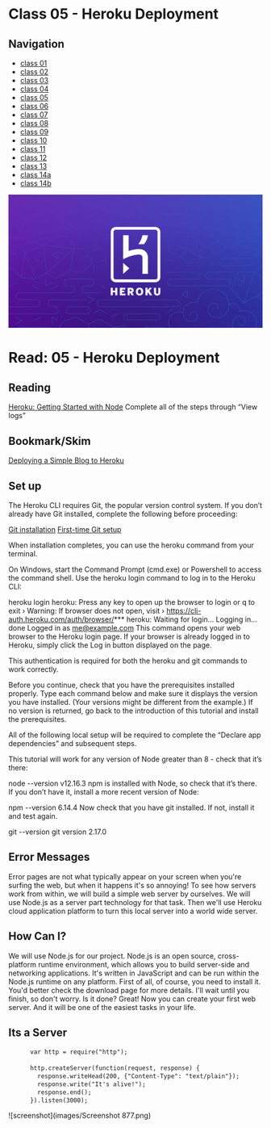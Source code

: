 # Class 05 - Heroku Deployment

## Navigation ##
 - [class 01](class-01.md)
 - [class 02](class-02.md)
 - [class 03](class-03.md) 
 - [class 04](class-04.md)
 - [class 05](class-05.md)
 - [class 06](class-06.md)
 - [class 07](class-07.md)
 - [class 08](class-08.md)
 - [class 09](class-09.md) 
 - [class 10](class-10.md)
 - [class 11](class-11.md)
 - [class 12](class-12.md)
 - [class 13](class-13.md)
 - [class 14a](class-14a.md)
 - [class 14b](class-14b.md)

![HEROKU](images/herokuicon.png)

# Read: 05 - Heroku Deployment

## Reading
[Heroku: Getting Started with Node](https://devcenter.heroku.com/articles/getting-started-with-nodejs#introduction)
Complete all of the steps through “View logs”
## Bookmark/Skim
[Deploying a Simple Blog to Heroku](https://howtonode.org/deploy-blog-to-heroku)



## Set up
The Heroku CLI requires Git, the popular version control system. If you don’t already have Git installed, complete the following before proceeding:

[Git installation](https://git-scm.com/book/en/v2/Getting-Started-Installing-Git)
[First-time Git setup](https://git-scm.com/book/en/v2/Getting-Started-First-Time-Git-Setup)

When installation completes, you can use the heroku command from your terminal.

On Windows, start the Command Prompt (cmd.exe) or Powershell to access the command shell.
Use the heroku login command to log in to the Heroku CLI:

heroku login
heroku: Press any key to open up the browser to login or q to exit
 ›   Warning: If browser does not open, visit
 ›   https://cli-auth.heroku.com/auth/browser/***
heroku: Waiting for login...
Logging in... done
Logged in as me@example.com
This command opens your web browser to the Heroku login page. If your browser is already logged in to Heroku, simply click the Log in button displayed on the page.

This authentication is required for both the heroku and git commands to work correctly.

Before you continue, check that you have the prerequisites installed properly. Type each command below and make sure it displays the version you have installed. (Your versions might be different from the example.) If no version is returned, go back to the introduction of this tutorial and install the prerequisites.

All of the following local setup will be required to complete the “Declare app dependencies” and subsequent steps.

This tutorial will work for any version of Node greater than 8 - check that it’s there:

node --version
v12.16.3
npm is installed with Node, so check that it’s there. If you don’t have it, install a more recent version of Node:

npm --version
6.14.4
Now check that you have git installed. If not, install it and test again.

git --version
git version 2.17.0


## Error Messages

Error pages are not what typically appear on your screen when you're surfing the web, but when it happens it's so annoying! To see how servers work from within, we will build a simple web server by ourselves. We will use Node.js as a server part technology for that task. Then we'll use Heroku cloud application platform to turn this local server into a world wide server.

## How Can I?

We will use Node.js for our project. Node.js is an open source, cross-platform runtime environment, which allows you to build server-side and networking applications. It's written in JavaScript and can be run within the Node.js runtime on any platform. First of all, of course, you need to install it. You'd better check the download page for more details. I'll wait until you finish, so don't worry. Is it done? Great! Now you can create your first web server. And it will be one of the easiest tasks in your life.

## Its a Server

          var http = require("http");

          http.createServer(function(request, response) {
            response.writeHead(200, {"Content-Type": "text/plain"});
            response.write("It's alive!");
            response.end();
          }).listen(3000);

![screenshot](images/Screenshot 877.png)




